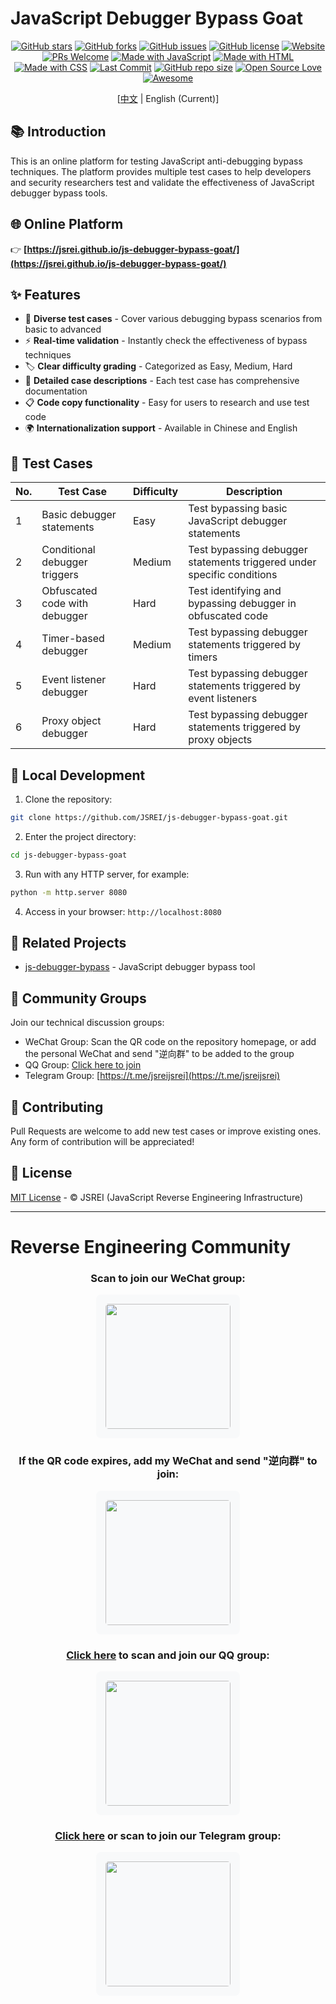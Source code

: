 # JavaScript Debugger Bypass Goat

<div align="center">

[![GitHub stars](https://img.shields.io/github/stars/JSREI/js-debugger-bypass-goat?style=for-the-badge&logo=github&color=gold)](https://github.com/JSREI/js-debugger-bypass-goat/stargazers)
[![GitHub forks](https://img.shields.io/github/forks/JSREI/js-debugger-bypass-goat?style=for-the-badge&logo=github&color=blue)](https://github.com/JSREI/js-debugger-bypass-goat/network/members)
[![GitHub issues](https://img.shields.io/github/issues/JSREI/js-debugger-bypass-goat?style=for-the-badge&logo=github&color=orange)](https://github.com/JSREI/js-debugger-bypass-goat/issues)
[![GitHub license](https://img.shields.io/github/license/JSREI/js-debugger-bypass-goat?style=for-the-badge&logo=mit&color=green)](https://github.com/JSREI/js-debugger-bypass-goat/blob/main/LICENSE)
[![Website](https://img.shields.io/website?url=https%3A%2F%2Fjsrei.github.io%2Fjs-debugger-bypass-goat%2F&style=for-the-badge&logo=firefoxbrowser&logoColor=white)](https://jsrei.github.io/js-debugger-bypass-goat/)
[![PRs Welcome](https://img.shields.io/badge/PRs-welcome-brightgreen.svg?style=for-the-badge&logo=github)](https://github.com/JSREI/js-debugger-bypass-goat/pulls)
[![Made with JavaScript](https://img.shields.io/badge/Made%20with-JavaScript-yellow?style=for-the-badge&logo=javascript)](https://developer.mozilla.org/en-US/docs/Web/JavaScript)
[![Made with HTML](https://img.shields.io/badge/Made%20with-HTML-orange?style=for-the-badge&logo=html5)](https://developer.mozilla.org/en-US/docs/Web/HTML)
[![Made with CSS](https://img.shields.io/badge/Made%20with-CSS-blue?style=for-the-badge&logo=css3)](https://developer.mozilla.org/en-US/docs/Web/CSS)
[![Last Commit](https://img.shields.io/github/last-commit/JSREI/js-debugger-bypass-goat?style=for-the-badge&logo=github)](https://github.com/JSREI/js-debugger-bypass-goat/commits)
[![GitHub repo size](https://img.shields.io/github/repo-size/JSREI/js-debugger-bypass-goat?style=for-the-badge&logo=github)](https://github.com/JSREI/js-debugger-bypass-goat)
[![Open Source Love](https://img.shields.io/badge/Open%20Source-%E2%9D%A4-red?style=for-the-badge&logo=opensourceinitiative)](https://opensource.org/)
[![Awesome](https://img.shields.io/badge/Awesome-JS%20Reverse-blueviolet?style=for-the-badge&logo=awesomelists)](https://github.com/JSREI)

[[中文](README.md) | English (Current)]

</div>

## 📚 Introduction

This is an online platform for testing JavaScript anti-debugging bypass techniques. The platform provides multiple test cases to help developers and security researchers test and validate the effectiveness of JavaScript debugger bypass tools.

## 🌐 Online Platform

👉 **[https://jsrei.github.io/js-debugger-bypass-goat/](https://jsrei.github.io/js-debugger-bypass-goat/)**

## ✨ Features

- 🧪 **Diverse test cases** - Cover various debugging bypass scenarios from basic to advanced
- ⚡ **Real-time validation** - Instantly check the effectiveness of bypass techniques
- 🏷️ **Clear difficulty grading** - Categorized as Easy, Medium, Hard
- 📖 **Detailed case descriptions** - Each test case has comprehensive documentation
- 📋 **Code copy functionality** - Easy for users to research and use test code
- 🌍 **Internationalization support** - Available in Chinese and English

## 🧪 Test Cases

| No. | Test Case | Difficulty | Description |
|-----|-----------|------------|-------------|
| 1 | Basic debugger statements | Easy | Test bypassing basic JavaScript debugger statements |
| 2 | Conditional debugger triggers | Medium | Test bypassing debugger statements triggered under specific conditions |
| 3 | Obfuscated code with debugger | Hard | Test identifying and bypassing debugger in obfuscated code |
| 4 | Timer-based debugger | Medium | Test bypassing debugger statements triggered by timers |
| 5 | Event listener debugger | Hard | Test bypassing debugger statements triggered by event listeners |
| 6 | Proxy object debugger | Hard | Test bypassing debugger statements triggered by proxy objects |

## 🚀 Local Development

1. Clone the repository:
```bash
git clone https://github.com/JSREI/js-debugger-bypass-goat.git
```

2. Enter the project directory:
```bash
cd js-debugger-bypass-goat
```

3. Run with any HTTP server, for example:
```bash
python -m http.server 8080
```

4. Access in your browser: `http://localhost:8080`

## 🔗 Related Projects

- [js-debugger-bypass](https://github.com/JSREI/js-debugger-bypass) - JavaScript debugger bypass tool

## 👥 Community Groups

Join our technical discussion groups:

- WeChat Group: Scan the QR code on the repository homepage, or add the personal WeChat and send "逆向群" to be added to the group
- QQ Group: [Click here to join](https://qm.qq.com/q/YfdB3w3OEY)
- Telegram Group: [https://t.me/jsreijsrei](https://t.me/jsreijsrei)

## 🤝 Contributing

Pull Requests are welcome to add new test cases or improve existing ones. Any form of contribution will be appreciated!

## 📜 License

[MIT License](LICENSE) - © JSREI (JavaScript Reverse Engineering Infrastructure) 

---

# Reverse Engineering Community

<div align="center">
  <div style="margin-bottom: 20px;">
    <h3>Scan to join our WeChat group:</h3>
    <div style="background-color: #f8f9fa; padding: 15px; border-radius: 8px; display: inline-block;">
      <img src="https://cdn.jsdelivr.net/gh/JSREI/.github/profile/README.assets/image-20241016230653669.png" style="width: 200px; border-radius: 5px;">
    </div>
  </div>

  <div style="margin-bottom: 20px;">
    <h3>If the QR code expires, add my WeChat and send "逆向群" to join:</h3>
    <div style="background-color: #f8f9fa; padding: 15px; border-radius: 8px; display: inline-block;">
      <img src="https://cdn.jsdelivr.net/gh/JSREI/.github/profile/README.assets/image-20231030132026541-7614065.png" style="width: 200px; border-radius: 5px;">
    </div>
  </div>

  <div style="margin-bottom: 20px;">
    <h3><a href="https://qm.qq.com/q/YfdB3w3OEY">Click here</a> to scan and join our QQ group:</h3>
    <div style="background-color: #f8f9fa; padding: 15px; border-radius: 8px; display: inline-block;">
      <img src="https://cdn.jsdelivr.net/gh/JSREI/.github/profile/README.assets/jsrei-qq-group.jpg" style="width: 200px; border-radius: 5px;">
    </div>
  </div>

  <div style="margin-bottom: 20px;">
    <h3><a href="https://t.me/jsreijsrei">Click here</a> or scan to join our Telegram group:</h3>
    <div style="background-color: #f8f9fa; padding: 15px; border-radius: 8px; display: inline-block;">
      <img src="https://cdn.jsdelivr.net/gh/JSREI/.github/profile/README.assets/image-20241016231143315.png" style="width: 200px; border-radius: 5px;">
    </div>
  </div>
</div> 